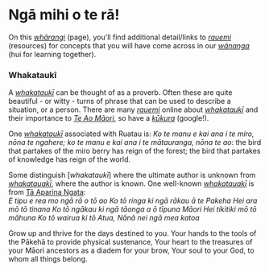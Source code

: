# Ngā mihi o te rā!
On this [*whārangi*](https://maoridictionary.co.nz/search?idiom=&phrase=&proverb=&loan=&histLoanWords=&keywords=wh%C4%81rangi) (page), you'll find additional detail/links to [*rauemi*](https://maoridictionary.co.nz/search?idiom=&phrase=&proverb=&loan=&histLoanWords=&keywords=rauemi) (resources) for concepts that you will have come across in our [*wānanga*](https://maoridictionary.co.nz/search?idiom=&phrase=&proverb=&loan=&histLoanWords=&keywords=w%C4%81nanga) (hui for learning together).

### Whakataukī
A [*whakataukī*](https://maoridictionary.co.nz/search?idiom=&phrase=&proverb=&loan=&histLoanWords=&keywords=whakatauk%C4%AB) can be thought of as a proverb. Often these are quite beautiful - or witty - turns of phrase that can be used to describe a situation, or a person. There are many [*rauemi*](https://maoridictionary.co.nz/search?idiom=&phrase=&proverb=&loan=&histLoanWords=&keywords=rauemi) online about [*whakataukī*](https://maoridictionary.co.nz/search?idiom=&phrase=&proverb=&loan=&histLoanWords=&keywords=whakatauk%C4%AB) and their importance to [*Te Ao Māori*](https://translate.google.com/?hl=mi&sl=mi&tl=en&text=te%20ao%20M%C4%81ori%0A&op=translate), so have a [*kūkura*](https://maoridictionary.co.nz/search?idiom=&phrase=&proverb=&loan=&histLoanWords=&keywords=K%C5%ABkara) (google!).  

One [*whakataukī*](https://maoridictionary.co.nz/search?idiom=&phrase=&proverb=&loan=&histLoanWords=&keywords=whakatauk%C4%AB) associated with Ruatau is:
*Ko te manu e kai ana i te miro, nōna te ngahere; ko te manu e kai ana i te mātauranga, nōna te ao*: the bird that partakes of the miro berry has reign of the forest; the bird that partakes of knowledge has reign of the world.  

Some distinguish [*whakataukī*] where the ultimate author is unknown from [*whakatauakī*](https://maoridictionary.co.nz/search?idiom=&phrase=&proverb=&loan=&histLoanWords=&keywords=whakatauaki), where the author is known. One well-known [*whakatauakī*](https://maoridictionary.co.nz/search?idiom=&phrase=&proverb=&loan=&histLoanWords=&keywords=whakatauaki) is from [Tā Aparina Ngata](https://teara.govt.nz/en/biographies/3n5/ngata-apirana-turupa):  
*E tipu e rea mo ngā rā o tō ao
Ko tō ringa ki ngā rākau ā te Pakeha Hei ara mō tō tinana
Ko tō ngākau ki ngā tāonga a ō tīpuna Māori
Hei tikitiki mō tō māhuna
Ko tō wairua ki tō Atua, Nānā nei ngā mea katoa*

Grow up and thrive for the days destined to you.
Your hands to the tools of the Pākehā to provide physical sustenance,
Your heart to the treasures of your Māori ancestors as a diadem for your brow,
Your soul to your God, to whom all things belong.


